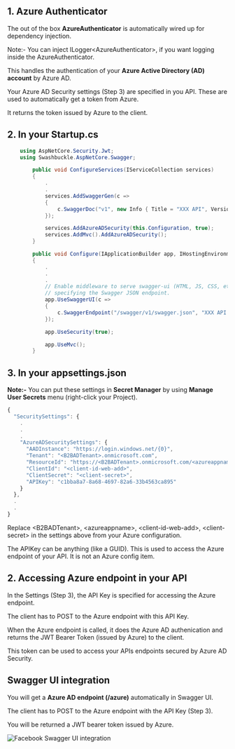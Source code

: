 ## 1. Azure Authenticator

The out of the box **AzureAuthenticator** is automatically wired up for dependency injection.

Note:- You can inject ILogger\<AzureAuthenticator\>, if you want logging inside the AzureAuthenticator.

This handles the authentication of your  **Azure Active Directory (AD) account**  by Azure AD.

Your Azure AD Security settings (Step 3) are specified in you API. These are used to automatically get a token from Azure.

It returns the token issued by Azure to the client.

## 2. In your Startup.cs

```C#
	using AspNetCore.Security.Jwt;
	using Swashbuckle.AspNetCore.Swagger;
```

```C#
        public void ConfigureServices(IServiceCollection services)
        {
            .
            .
            services.AddSwaggerGen(c =>
            {
                c.SwaggerDoc("v1", new Info { Title = "XXX API", Version = "v1" });
            });

            services.AddAzureADSecurity(this.Configuration, true);
            services.AddMvc().AddAzureADSecurity();
        }
```

```C#
        public void Configure(IApplicationBuilder app, IHostingEnvironment env)
        {
            .
            .
            .
            // Enable middleware to serve swagger-ui (HTML, JS, CSS, etc.), 
            // specifying the Swagger JSON endpoint.
            app.UseSwaggerUI(c =>
            {
                c.SwaggerEndpoint("/swagger/v1/swagger.json", "XXX API V1");
            });

            app.UseSecurity(true);

            app.UseMvc();
        }
```

## 3. In your appsettings.json

**Note:-** You can put these settings in **Secret Manager** by using **Manage User Secrets** menu (right-click your Project).

```javascript
{
  "SecuritySettings": {
    .
    .
    .
    "AzureADSecuritySettings": {
      "AADInstance": "https://login.windows.net/{0}",
      "Tenant": "<B2BADTenant>.onmicrosoft.com",
      "ResourceId": "https://<B2BADTenant>.onmicrosoft.com/<azureappname>",
      "ClientId": "<client-id-web-add>",
      "ClientSecret": "<client-secret>",
      "APIKey": "c1bba8a7-8a68-4697-82a6-33b4563ca895"
    }
  },
  .
  .
}
```
Replace \<B2BADTenant\>, \<azureappname\>, \<client-id-web-add\>, \<client-secret\> in the settings above from your Azure configuration.

The APIKey can be anything (like a GUID).
This is used to access the Azure endpoint of your API. It is not an Azure config item.

## 2. Accessing Azure endpoint in your API

In the Settings (Step 3), the API Key is specified for accessing the Azure endpoint.

The client has to POST to the Azure endpoint with this API Key.

When the Azure endpoint is called, it does the Azure AD authenication and returns the JWT Bearer Token (issued by Azure) to the client.

This token can be used to access your APIs endpoints secured by Azure AD Security.

## Swagger UI integration

You will get a **Azure AD endpoint (/azure)** automatically in Swagger UI.

The client has to POST to the Azure endpoint with the API Key (Step 3).

You will be returned a JWT bearer token issued by Azure.

![Facebook Swagger UI integration](https://github.com/VeritasSoftware/AspNetCore.Security.Jwt/blob/master/AzureADSwaggerIntegration.jpg)